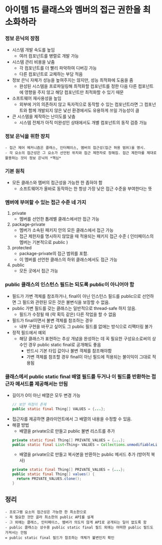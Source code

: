 # 아이템 15 클래스와 멤버의 접근 권한을 최소화하라
### 정보 은닉의 장점
- 시스템 개발 속도를 높임
    - 여러 컴포넌트를 병렬로 개발 가능
- 시스템 관리 비용을 낮춤
    - 각 컴포넌트를 더 빨리 파악하여 디버깅 가능
    - 다른 컴포넌트로 교체하는 부담 적음
- 정보 은닉 자체가 성능을 높여주지는 않지만, 성능 최적화에 도움을 줌
    - 완성된 시스템을 프로파일링해 최적화할 컴포넌트를 정한 다음 다른 컴포넌트에 영향을 주지
    않고 해당 컴포넌트만 최적화할 수 있기 때문
- 소프트웨어 재사용성을 높임
    - 외부에 거의 의존하지 않고 독자적으로 동작할 수 있는 컴포넌트라면 그 컴포넌트와
    함께 개발되지 않은 낯선 환경에서도 유용하게 쓰일 가능성이 큼
- 큰 시스템을 제작하는 난이도를 낮춤
    - 시스템 전체가 아직 미완성인 상태에서도 개별 컴포넌트의 동작 검증 가능
### 정보 은닉을 위한 장치
    - 접근 제어 메커니즘은 클래스, 인터페이스, 멤버의 접근성(접근 허용 범위)을 명시.
    - 각 요소의 접근성은 그 요소가 선언된 위치와 접근 제한자로 정해짐. 접근 제한자를 제대로 활용하는 것이 정보 은닉의 *핵심*
 
### 기본 원칙
- 모든 클래스와 멤버의 접근성을 가능한 한 좁혀야 함
    - 소프트웨어가 올바로 동작하는 한 항상 가장 낮은 접근 수준을 부여한다는 뜻

### 멤버에 부여할 수 있는 접근 수준 네 가지
1. private
    - 멤버를 선언한 톱레벨 클래스에서만 접근 가능
2. package-private
    - 멤버가 소속된 패키지 안의 모든 클래스에서 접근 가능
    - 접근 제한자를 명시하지 않았을 때 적용되는 패키지 접근 수준 ( 인터페이스의 멤버는 기본적으로 public )
3. protected
    - package-private의 접근 범위를 포함.
    - 이 멤버를 선언한 클래스의 하위 클래스에서도 접근 가능
4. public 
    - 모든 곳에서 접근 가능
    
### public 클래스의 인스턴스 필드는 되도록 public이 아니어야 함
- 필드가 가변 객체를 참조하거나, final이 아닌 인스턴스 필드를 public으로 선언하면
그 필드와 관련된 모든 것은 불변식을 보장할 수 없음.
- public 가변 필드를 갖는 클래스는 일반적으로 thread-safe 하지 않음.
    - 필드가 수정될 때 (락 획득 같은) 다른 작업을 할 수 없음
- 필드가 final이면서 불변 객체를 참조하는 경우
    - 내부 구현을 바꾸고 싶어도 그 public 필드를 없애는 방식으로 리팩터링 불가
- 정적 필드에서 예외
    - 해당 클래스가 표현하는 추상 개념을 완성하는 데 꼭 필요한 구성요소로써의 상수인 경우 public static final로 공개해도 좋음
        - 반드시 기본 타입 값이나 불변 객체를 참조해야함
        - 가변 객체를 참조할 경우 final이 아닌 필드에 적용되는 불이익이 그대로 적용됨
         
### 클래스에서 public static final 배열 필드를 두거나 이 필드를 반환하는 접근자 메서드를 제공해서는 안됨
- 길이가 0이 아닌 배열은 모두 변경 가능
    ```java
    // 보안 허점이 존재
    public static final Thing[] VALUES = {...};
    ```
- 접근자를 제공하면 클라이언트에서 그 배열의 내용을 수정할 수 있음.
- 해결 방법
    - 배열을 private으로 만들고 public 불변 리스트를 추가
    ```java
    private static final Thing[] PRIVATE_VALUES = {...};
    public static final List<Thing> VALUES = Collections.unmodifiableList(Arrays.asList(PRIVATE_VALUES));
    ```
    - 배열을 private으로 만들고 복사본을 반환하는 public 메서드 추가 (방어적 복사)
    ```java
    private static final Thing[] PRIVATE_VALUES = {...};
    public static final Thing[] values() {
      return PRIVATE_VALUES.clone();  
    }
    ```
## 정리
```
- 프로그램 요소의 접근성은 가능한 한 최소한으로
- 꼭 필요한 것만 골라 최소한의 public API를 설계
- 그 외에는 클래스, 인터페이스, 멤버가 의도치 않게 API로 공개되는 일이 없도록 함
- public 클래스는 상수용 public static final 필드 외에는 어떠한 public 필드도 가져서는 안됨
= public static final 필드가 참조하는 객체가 불변인지 확인
```    